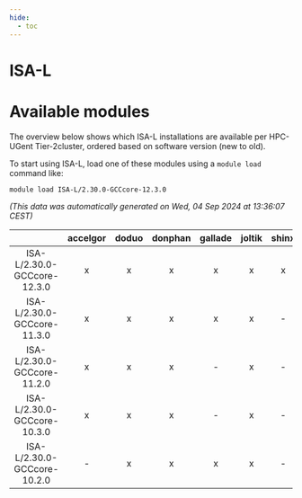 ```yaml
---
hide:
  - toc
---
```


ISA-L
=====

# Available modules


The overview below shows which ISA-L installations are available per HPC-UGent Tier-2cluster, ordered based on software version (new to old).

To start using ISA-L, load one of these modules using a `module load` command like:

```shell
module load ISA-L/2.30.0-GCCcore-12.3.0
```

*(This data was automatically generated on Wed, 04 Sep 2024 at 13:36:07 CEST)*  

| |accelgor|doduo|donphan|gallade|joltik|shinx|skitty|
| :---: | :---: | :---: | :---: | :---: | :---: | :---: | :---: |
|ISA-L/2.30.0-GCCcore-12.3.0|x|x|x|x|x|x|x|
|ISA-L/2.30.0-GCCcore-11.3.0|x|x|x|x|x|-|x|
|ISA-L/2.30.0-GCCcore-11.2.0|x|x|x|-|x|-|x|
|ISA-L/2.30.0-GCCcore-10.3.0|x|x|x|-|x|-|x|
|ISA-L/2.30.0-GCCcore-10.2.0|-|x|x|x|x|-|x|
